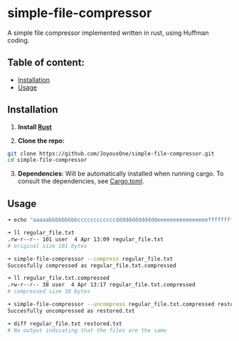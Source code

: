 # simple-file-compressor

A simple file compressor implemented written in rust, using Huffman coding.

## Table of content:

- [Installation](#installation)
- [Usage](#usage)

## Installation

1. **Install [Rust](https://www.rust-lang.org/fr/tools/install)**

2. **Clone the repo:**

```sh
git clone https://github.com/JoyousOne/simple-file-compressor.git
cd simple-file-compressor
```

3. **Dependencies**: Will be automatically installed when running cargo. To consult the dependencies, see [Cargo.toml](/Cargo.toml).

## Usage

```sh
➜ echo "aaaaabbbbbbbbbccccccccccccdddddddddddddeeeeeeeeeeeeeeeefffffffffffffffffffffffffffffffffffffffffffff" > regular_file.txt

➜ ll regular_file.txt
.rw-r--r-- 101 user  4 Apr 13:09 regular_file.txt
# original size 101 bytes

➜ simple-file-compressor --compress regular_file.txt
Succesfully compressed as regular_file.txt.compressed

➜ ll regular_file.txt.compressed
.rw-r--r-- 38 user  4 Apr 13:17 regular_file.txt.compressed
# compressed size 38 bytes

➜ simple-file-compressor --uncompress regular_file.txt.compressed restored.txt
Succesfully uncompressed as restored.txt

➜ diff regular_file.txt restored.txt
# No output indicating that the files are the same
```
